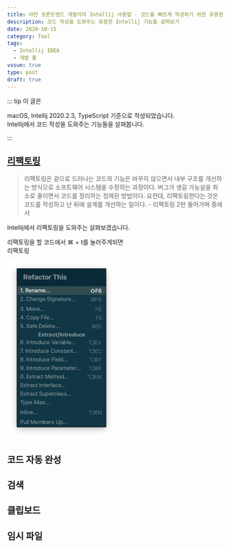 ```yaml
---
title: 어떤 프론트엔드 개발자의 Intellij 사용법 - 코드를 빠르게 작성하기 위한 유용한 기능
description: 코드 작성을 도와주는 유용한 Intellij 기능들 살펴보기
date: 2020-10-15
category: Tool
tags:
  - Intellij IDEA
  - 개발 툴
vssue: true
type: post
draft: true
---
```


::: tip 이 글은

macOS, Intellij 2020.2.3, TypeScript 기준으로 작성되었습니다.  
Intellij에서 코드 작성을 도와주는 기능들을 살펴봅니다.

:::

## [리팩토링](https://www.jetbrains.com/help/idea/refactoring-source-code.html)

> 리팩토링은 겉으로 드러나는 코드의 기능은 바꾸지 않으면서 내부 구조를 개선하는
> 방식으로 소프트웨어 시스템을 수정하는 과정이다. 버그가 생길 가능설을 최소로
> 줄이면서 코드를 정리하는 정제된 방법이다. 요컨대, 리팩토링한다는 것은 코드를
> 작성하고 난 뒤에 설계를 개선하는 일이다. - 리팩토링 2판 들어가며 중에서

Intellij에서 리팩토링을 도와주는 살펴보겠습니다.

리팩토링을 할 코드에서 ⌘ + t를 눌러주게되면  
리팩토링

![image_refactor_menu](./images/image_refactor_menu.png)

## 코드 자동 완성
## 검색
## 클립보드
## 임시 파일

